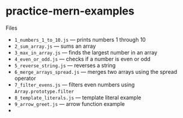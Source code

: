 # practice-mern-examples

Files

- `1_numbers_1_to_10.js` — prints numbers 1 through 10
- `2_sum_array.js` — sums an array
- `3_max_in_array.js` — finds the largest number in an array
- `4_even_or_odd.js` — checks if a number is even or odd
- `5_reverse_string.js` — reverses a string
- `6_merge_arrays_spread.js` — merges two arrays using the spread operator
- `7_filter_evens.js` — filters even numbers using `Array.prototype.filter`
- `8_template_literals.js` — template literal example
- `9_arrow_greet.js` — arrow function example
- 
